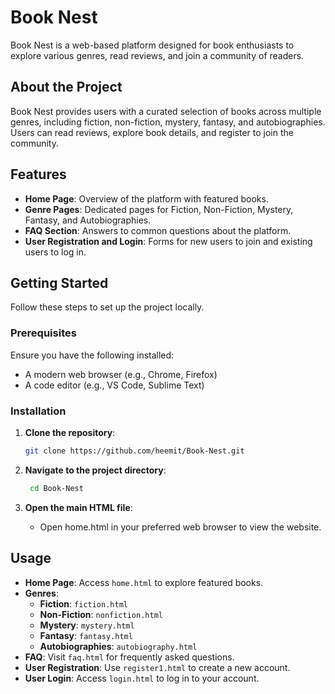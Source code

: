 # Book Nest

Book Nest is a web-based platform designed for book enthusiasts to explore various genres, read reviews, and join a community of readers.

## About the Project

Book Nest provides users with a curated selection of books across multiple genres, including fiction, non-fiction, mystery, fantasy, and autobiographies. Users can read reviews, explore book details, and register to join the community.

## Features

- **Home Page**: Overview of the platform with featured books.
- **Genre Pages**: Dedicated pages for Fiction, Non-Fiction, Mystery, Fantasy, and Autobiographies.
- **FAQ Section**: Answers to common questions about the platform.
- **User Registration and Login**: Forms for new users to join and existing users to log in.

## Getting Started

Follow these steps to set up the project locally.

### Prerequisites

Ensure you have the following installed:

- A modern web browser (e.g., Chrome, Firefox)
- A code editor (e.g., VS Code, Sublime Text)

### Installation

1. **Clone the repository**:
   ```bash
   git clone https://github.com/heemit/Book-Nest.git
   ```

2. **Navigate to the project directory**:
   ```bash
    cd Book-Nest
    ```

3. **Open the main HTML file**:
   - Open home.html in your preferred web browser to view the website.

## Usage

- **Home Page**: Access `home.html` to explore featured books.
- **Genres**:
  - **Fiction**: `fiction.html`
  - **Non-Fiction**: `nonfiction.html`
  - **Mystery**: `mystery.html`
  - **Fantasy**: `fantasy.html`
  - **Autobiographies**: `autobiography.html`
- **FAQ**: Visit `faq.html` for frequently asked questions.
- **User Registration**: Use `register1.html` to create a new account.
- **User Login**: Access `login.html` to log in to your account.
